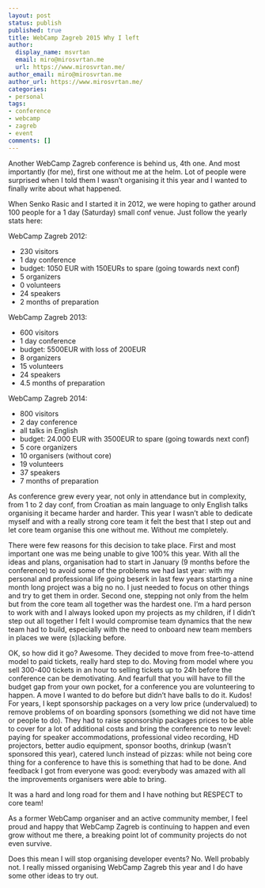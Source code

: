 ```yaml
---
layout: post
status: publish
published: true
title: WebCamp Zagreb 2015 Why I left
author:
  display_name: msvrtan
  email: miro@mirosvrtan.me
  url: https://www.mirosvrtan.me/
author_email: miro@mirosvrtan.me
author_url: https://www.mirosvrtan.me/
categories:
- personal
tags: 
- conference
- webcamp
- zagreb
- event
comments: []
---
```



 Another WebCamp Zagreb conference is behind us, 4th one. And most importantly (for me), first one without me at the helm. Lot of people were surprised when I told them I wasn’t organising it this year and I wanted to finally write about what happened. 


 When Senko Rasic and I started it in 2012, we were hoping to gather around 100 people for a 1 day (Saturday) small conf venue. Just follow the yearly stats here: 


WebCamp Zagreb 2012:

* 230 visitors
* 1 day conference
* budget: 1050 EUR with 150EURs to spare (going towards next conf)
* 5 organizers
* 0 volunteers
* 24 speakers
* 2 months of preparation


WebCamp Zagreb 2013:

* 600 visitors
* 1 day conference
* budget: 5500EUR with loss of 200EUR
* 8 organizers
* 15 volunteers
* 24 speakers
* 4.5 months of preparation

WebCamp Zagreb 2014:

* 800 visitors
* 2 day conference
* all talks in English
* budget: 24.000 EUR with 3500EUR to spare (going towards next conf)
* 5 core organizers
* 10 organisers (without core)
* 19 volunteers
* 37 speakers
* 7 months of preparation


 As conference grew every year, not only in attendance but in complexity, from 1 to 2 day conf, from Croatian as main language to only English talks organising it became harder and harder. This year I wasn’t able to dedicate myself and with a really strong core team it felt the best that I step out and let core team organise this one without me. Without me completely. 

 There were few reasons for this decision to take place. First and most important one was me being unable to give 100% this year. With all the ideas and plans, organisation had to start in January (9 months before the conference) to avoid some of the problems we had last year: with my personal and professional life going beserk in last few years starting a nine month long project was a big no no. I just needed to focus on other things and try to get them in order. Second one, stepping not only from the helm but from the core team all together was the hardest one. I’m a hard person to work with and I always looked upon my projects as my children, if I didn’t step out all together I felt I would compromise team dynamics that the new team had to build, especially with the need to onboard new team members in places we were (s)lacking before. 

 OK, so how did it go? Awesome. They decided to move from free-to-attend model to paid tickets, really hard step to do. Moving from model where you sell 300-400 tickets in an hour to selling tickets up to 24h before the conference can be demotivating. And fearfull that you will have to fill the budget gap from your own pocket, for a conference you are volunteering to happen. A move I wanted to do before but didn’t have balls to do it. Kudos! For years, I kept sponsorship packages on a very low price (undervalued) to remove problems of on boarding sponsors (something we did not have time or people to do). They had to raise sponsorship packages prices to be able to cover for a lot of additional costs and bring the conference to new level: paying for speaker accommodations, professional video recording, HD projectors, better audio equipment, sponsor booths, drinkup (wasn’t sponsored this year), catered lunch instead of pizzas: while not being core thing for a conference to have this is something that had to be done. And feedback I got from everyone was good: everybody was amazed with all the improvements organisers were able to bring. 

 It was a hard and long road for them and I have nothing but RESPECT to core team!  

 As a former WebCamp organiser and an active community member, I feel proud and happy that WebCamp Zagreb is continuing to happen and even grow without me there, a breaking point lot of community projects do not even survive.  

 Does this mean I will stop organising developer events? No. Well probably not. I really missed organising WebCamp Zagreb this year and I do have some other ideas to try out. 




